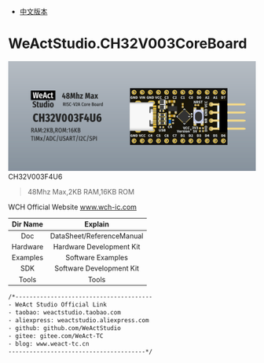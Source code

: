 * [中文版本](./README_zh.md)
# WeActStudio.CH32V003CoreBoard
![display](Images/1.png)
CH32V003F4U6
> 48Mhz Max,2KB RAM,16KB ROM

WCH Official Website www.wch-ic.com

|Dir Name|Explain|
| :--:|:--:|
|Doc|DataSheet/ReferenceManual|
|Hardware|Hardware Development Kit|
|Examples|Software Examples|
|SDK|Software Development Kit|
|Tools|Tools|

```
/*---------------------------------------
- WeAct Studio Official Link
- taobao: weactstudio.taobao.com
- aliexpress: weactstudio.aliexpress.com
- github: github.com/WeActStudio
- gitee: gitee.com/WeAct-TC
- blog: www.weact-tc.cn
---------------------------------------*/
```
